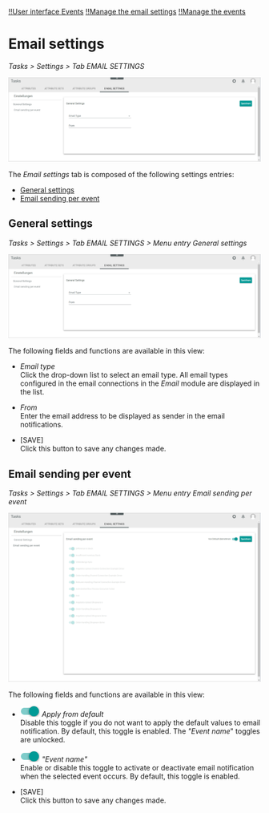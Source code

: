 [!!User interface Events](../UserInterface/03a_List.md)
[!!Manage the email settings](../Integration/04_ManageEmailSettings.md)
[!!Manage the events](../Operation/01_ManageEvents.md)

# Email settings

*Tasks > Settings > Tab EMAIL SETTINGS*

![Email settings](../../Assets/Screenshots/Tasks/Settings/EmailSettings/EmailSettingsGeneral.png "[Email settings]")

The *Email settings* tab is composed of the following settings entries: 
- [General settings](#general-settings)
- [Email sending per event](#email-sending-per-event)



## General settings

*Tasks > Settings > Tab EMAIL SETTINGS > Menu entry General settings*

![General email settings](../../Assets/Screenshots/Tasks/Settings/EmailSettings/EmailSettingsGeneral.png "[General email settings]")

The following fields and functions are available in this view: 

- *Email type*  
    Click the drop-down list to select an email type. All email types configured in the email connections in the *Email* module are displayed in the list. 

- *From*  
    Enter the email address to be displayed as sender in the email notifications.

- [SAVE]  
    Click this button to save any changes made.


## Email sending per event

*Tasks > Settings > Tab EMAIL SETTINGS > Menu entry Email sending per event*

![Email sending per event](../../Assets/Screenshots/Tasks/Settings/EmailSettings/EmailSettingsSending.png "[Email sending per event]")

The following fields and functions are available in this view: 

- ![Toggle](../../Assets/Icons/Toggle.png "[Toggle]") *Apply from default*  
    Disable this toggle if you do not want to apply the default values to email notification. By default, this toggle is enabled. The *"Event name*" toggles are unlocked.

- ![Toggle](../../Assets/Icons/Toggle.png "[Toggle]") *"Event name"*    
    Enable or disable this toggle to activate or deactivate email notification when the selected event occurs. By default, this toggle is enabled.

- [SAVE]  
    Click this button to save any changes made.